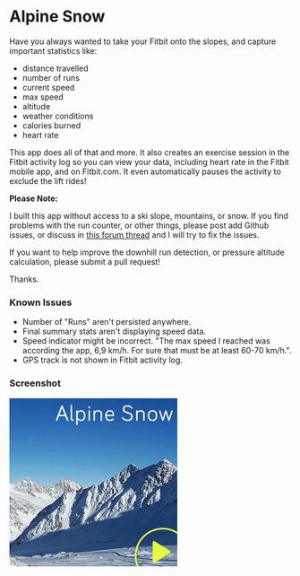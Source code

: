 # Alpine Snow

Have you always wanted to take your Fitbit onto the slopes, and capture
important statistics like:

- distance travelled
- number of runs
- current speed
- max speed
- altitude
- weather conditions
- calories burned
- heart rate

This app does all of that and more. It also creates an exercise session in the
Fitbit activity log so you can view your data, including heart rate in the
Fitbit mobile app, and on Fitbit.com. It even automatically pauses the activity
to exclude the lift rides!

**Please Note:**

I built this app without access to a ski slope, mountains, or snow. If you find
problems with the run counter, or other things, please post add Github issues,
or discuss in [this forum
thread](https://community.fitbit.com/t5/Fitbit-App-Gallery/Alpine-Snow-Support/m-p/3122541)
and I will try to fix the issues.

If you want to help improve the downhill run detection, or pressure altitude
calculation, please submit a pull request!

Thanks.

### Known Issues

- Number of "Runs" aren't persisted anywhere.
- Final summary stats aren't displaying speed data.
- Speed indicator might be incorrect. "The max speed I reached was according the
  app, 6,9 km/h. For sure that must be at least 60-70 km/h.".
- GPS track is not shown in Fitbit activity log.

### Screenshot

![screenshot](screenshot.png)
